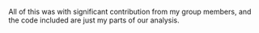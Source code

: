 All of this was with significant contribution from my group members, and the code included are just my parts of our analysis.
